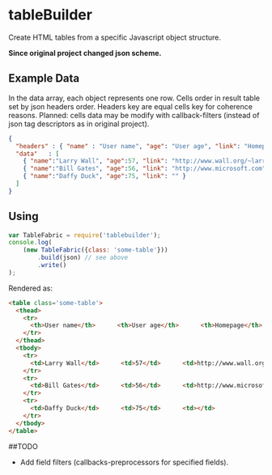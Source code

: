 tableBuilder
============

Create HTML tables from a specific Javascript object structure.

**Since original project changed json scheme.**

## Example Data

In the data array, each object represents one row.
Cells order in result table set by json headers order. Headers key are equal cells key for coherence reasons.
Planned: cells data may be modify with callback-filters (instead of json tag descriptors as in original project).


```json
{
  "headers" : { "name" : "User name", "age": "User age", "link": "Homepage" },
  "data"   : [
    { "name":"Larry Wall", "age":57, "link": "http://www.wall.org/~larry/" },
    { "name":"Bill Gates", "age":56, "link": "http://www.microsoft.com" },
    { "name":"Daffy Duck", "age":75, "link": "" }
  ]
}
```
## Using

```javascript
var TableFabric = require('tablebuilder');
console.log(
    (new TableFabric({class: 'some-table'}))
        .build(json) // see above
        .write()
);
```

Rendered as:
```html
<table class='some-table'>
  <thead>
    <tr>
      <th>User name</th>      <th>User age</th>      <th>Homepage</th>
    </tr>
  </thead>
  <tbody>
    <tr>
      <td>Larry Wall</td>      <td>57</td>      <td>http://www.wall.org/~larry/</td>
    </tr>
    <tr>
      <td>Bill Gates</td>      <td>56</td>      <td>http://www.microsoft.com</td>
    </tr>
    <tr>
      <td>Daffy Duck</td>      <td>75</td>      <td></td>
    </tr>
  </tbody>
</table>
```

##TODO
* Add field filters (callbacks-preprocessors for specified fields).
